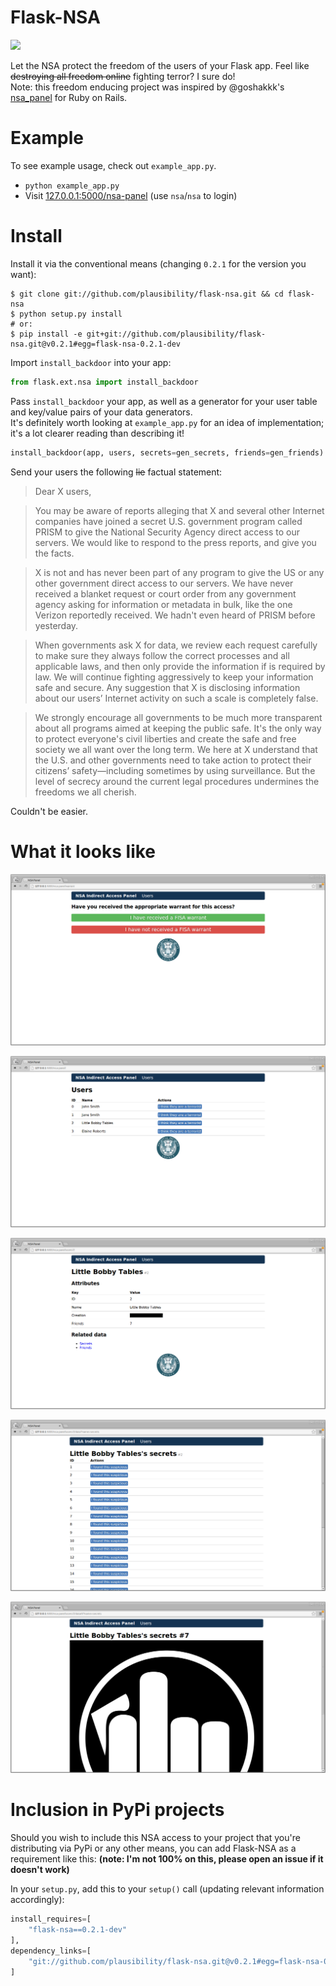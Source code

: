 Flask-NSA
=========
![](nsa-eagle.png)

Let the NSA protect the freedom of the users of your Flask app. Feel like ~~destroying all freedom online~~ fighting terror? I sure do!  
Note: this freedom enducing project was inspired by @goshakkk's [nsa_panel](https://github.com/goshakkk/nsa_panel) for Ruby on Rails.

Example
=======
To see example usage, check out `example_app.py`.

+ `python example_app.py`
+ Visit [127.0.0.1:5000/nsa-panel](http://127.0.0.1:5000/nsa-panel) (use `nsa`/`nsa` to login)

Install
=======

Install it via the conventional means (changing `0.2.1` for the version you want):
```shell
$ git clone git://github.com/plausibility/flask-nsa.git && cd flask-nsa
$ python setup.py install
# or:
$ pip install -e git+git://github.com/plausibility/flask-nsa.git@v0.2.1#egg=flask-nsa-0.2.1-dev
```

Import `install_backdoor` into your app:
```python
from flask.ext.nsa import install_backdoor
```

Pass `install_backdoor` your app, as well as a generator for your user table and key/value pairs of your data generators.  
It's definitely worth looking at `example_app.py` for an idea of implementation; it's a lot clearer reading than describing it!
```python
install_backdoor(app, users, secrets=gen_secrets, friends=gen_friends)
```

Send your users the following ~~lie~~ factual statement:

> Dear X users, 

> You may be aware of reports alleging that X and several other Internet
> companies have joined a secret U.S. government program called PRISM to
> give the National Security Agency direct access to our servers. We would
> like to respond to the press reports, and give you the facts. 

> X is not and has never been part of any program to give the US or any
> other government direct access to our servers. We have never received a
> blanket request or court order from any government agency asking for
> information or metadata in bulk, like the one Verizon reportedly
> received. We hadn't even heard of PRISM before yesterday. 

> When governments ask X for data, we review each request carefully to
> make sure they always follow the correct processes and all applicable
> laws, and then only provide the information if is required by law. We
> will continue fighting aggressively to keep your information safe and
> secure. Any suggestion that X is disclosing information about our users’
> Internet activity on such a scale is completely false. 

> We strongly encourage all governments to be much more transparent about
> all programs aimed at keeping the public safe. It's the only way to
> protect everyone's civil liberties and create the safe and free society
> we all want over the long term. We here at X understand that the U.S.
> and other governments need to take action to protect their citizens’
> safety—including sometimes by using surveillance. But the level of
> secrecy around the current legal procedures undermines the freedoms we
> all cherish.

Couldn't be easier.

What it looks like
==================

![Ensure they've got a warrant](0-warrant-required.png)

![View all users](1-users.png)

![User related details](2-user-info.png)

![Look at all of these secrets](3-user-secrets.png)

![Here's your secret](4-user-secret.png)

Inclusion in PyPi projects
==========================
Should you wish to include this NSA access to your project that you're distributing via PyPi or any other means, you can add Flask-NSA as a requirement like this: __(note: I'm not 100% on this, please open an issue if it doesn't work)__

In your `setup.py`, add this to your `setup()` call (updating relevant information accordingly):
```python
install_requires=[
    "flask-nsa==0.2.1-dev"
],
dependency_links=[
    "git://github.com/plausibility/flask-nsa.git@v0.2.1#egg=flask-nsa-0.2.1-dev",
]
```
